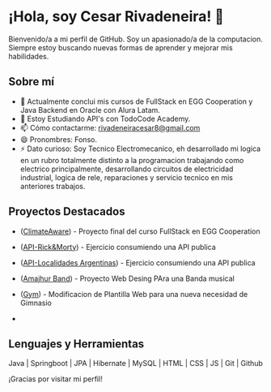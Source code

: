 
# ¡Hola, soy Cesar Rivadeneira! 👋

Bienvenido/a a mi perfil de GitHub. Soy un apasionado/a de la computacion. Siempre estoy buscando nuevas formas de aprender y mejorar mis habilidades.

## Sobre mí

- 🔭 Actualmente conclui mis cursos de FullStack en EGG Cooperation y Java Backend en Oracle con Alura Latam.
- 🌱 Estoy Estudiando API's con TodoCode Academy.
- 📫 Cómo contactarme: rivadeneiracesar8@gmail.com 
- 😄 Pronombres: Fonso.
- ⚡ Dato curioso: Soy Tecnico Electromecanico, eh desarrollado mi logica en un rubro totalmente distinto a la programacion trabajando como electrico principalmente, desarrollando circuitos de electricidad industrial, logica de rele, reparaciones y servicio tecnico en mis anteriores trabajos.

## Proyectos Destacados

- ([ClimateAware](https://github.com/CesarRivadeneira/ClimateAware)) - Proyecto final del curso FullStack en EGG Cooperation
- ([API-Rick&Morty](https://github.com/CesarRivadeneira/API-Rick-Morty)) - Ejercicio consumiendo una API publica
- ([API-Localidades Argentinas](https://github.com/CesarRivadeneira/API-Localidades-Argentinas)) - Ejercicio consumiendo una API publica
- ([Amajhur Band](https://github.com/CesarRivadeneira/AmajhurBand)) - Proyecto Web Desing PAra una Banda musical
- ([Gym](https://github.com/CesarRivadeneira/Gym)) - Modificacion de Plantilla Web para una nueva necesidad de Gimnasio

- 
## Lenguajes y Herramientas

Java | Springboot | JPA | Hibernate | MySQL | HTML | CSS | JS | Git | Github

¡Gracias por visitar mi perfil!
